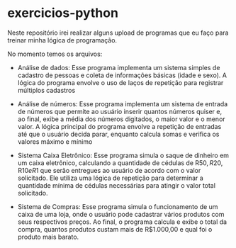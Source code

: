 # exercicios-python

Neste repositório irei realizar alguns upload de programas que eu faço para treinar minha lógica de programação.

No momento temos os arquivos: 
- Análise de dados: Esse programa implementa um sistema simples de cadastro de pessoas e coleta de informações básicas (idade e sexo). A lógica do programa envolve o uso de laços de repetição para registrar múltiplos cadastros

- Análise de números: Esse programa implementa um sistema de entrada de números que permite ao usuário inserir quantos números quiser e, ao final, exibe a média dos números digitados, o maior valor e o menor valor. A lógica principal do programa envolve a repetição de entradas até que o usuário decida parar, enquanto calcula somas e verifica os valores máximo e mínimo

- Sistema Caixa Eletrônico: Esse programa simula o saque de dinheiro em um caixa eletrônico, calculando a quantidade de cédulas de R$50, R$20, R$10 e R$1 que serão entregues ao usuário de acordo com o valor solicitado. Ele utiliza uma lógica de repetição para determinar a quantidade mínima de cédulas necessárias para atingir o valor total solicitado.

- Sistema de Compras: Esse programa simula o funcionamento de um caixa de uma loja, onde o usuário pode cadastrar vários produtos com seus respectivos preços. Ao final, o programa calcula e exibe o total da compra, quantos produtos custam mais de R$1.000,00 e qual foi o produto mais barato.
